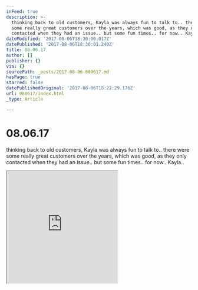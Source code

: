 ```yaml
---
inFeed: true
description: >-
  thinking back to old customers, Kayla was always fun to talk to.. there were
  some really great customers over the years, which was good, as they only
  contacted when they had an issue.. but some fun times.. for now.. Kayla..
dateModified: '2017-08-06T18:30:00.017Z'
datePublished: '2017-08-06T18:30:01.240Z'
title: 08.06.17
author: []
publisher: {}
via: {}
sourcePath: _posts/2017-08-06-080617.md
hasPage: true
starred: false
datePublishedOriginal: '2017-08-06T18:22:29.176Z'
url: 080617/index.html
_type: Article

---
```

# 08.06.17

thinking back to old customers, Kayla was always fun to talk to.. there were some really great customers over the years, which was good, as they only contacted when they had an issue.. but some fun times.. for now.. Kayla..

<iframe src="https://the-grid.github.io/ed-userhtml/?g=eJxd0N1qwzAMhuFbCYbusHYaCvupO3YlQbPV2syJjGQv9O6bOQelO315-BA6xQvDhN0SfQlW9cbsVBcwXkOxajBGdeKYUorz1aqZVNf4N7FH3oKwsyqUkuVd62UvVGfvElW_dzTpnOCGrD8rJ9vQbvjSGnL8DwuD-xF9GF7N4e3Y9y8w5Q-ohca_CVu4YkshehwZExT09gJJtiyBlnHdmXAu8tAtV1lvfU6MmWSFj4HfKBVSY-p80ttbznc1z2dF" height="305" style=""></iframe>